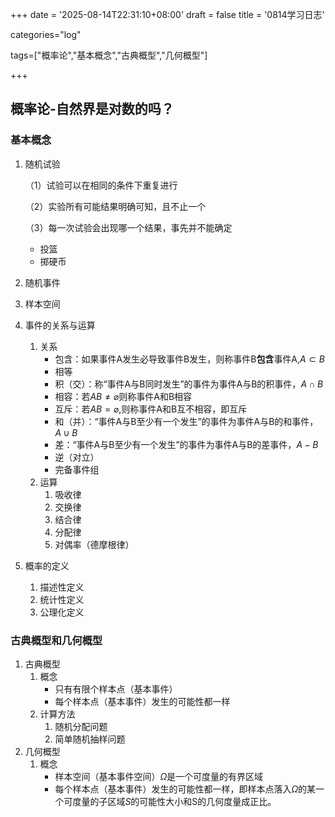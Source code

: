 +++
date = '2025-08-14T22:31:10+08:00'
draft = false
title = '0814学习日志'

categories="log"

tags=["概率论","基本概念","古典概型","几何概型"]

+++

## 概率论-自然界是对数的吗？

### 基本概念

1. 随机试验

   （1）试验可以在相同的条件下重复进行

   （2）实验所有可能结果明确可知，且不止一个

   （3）每一次试验会出现哪一个结果，事先并不能确定

   * 投篮
   * 掷硬币

2. 随机事件

3. 样本空间

4. 事件的关系与运算

   1. 关系
      * 包含：如果事件A发生必导致事件B发生，则称事件B**包含**事件A,$A\subset B$
      * 相等
      * 积（交）：称“事件A与B同时发生”的事件为事件A与B的积事件，$A\cap B$
      * 相容：若$AB\neq \varnothing$则称事件A和B相容
      * 互斥：若$AB=\varnothing$,则称事件A和B互不相容，即互斥
      * 和（并）：“事件A与B至少有一个发生”的事件为事件A与B的和事件，$A\cup B$
      * 差：“事件A与B至少有一个发生”的事件为事件A与B的差事件，$A-B$
      * 逆（对立）
      * 完备事件组
   2. 运算
      1. 吸收律
      2. 交换律
      3. 结合律
      4. 分配律
      5. 对偶率（德摩根律）

5. 概率的定义

   1. 描述性定义
   2. 统计性定义
   3. 公理化定义

### 古典概型和几何概型

1. 古典概型
   1. 概念
      * 只有有限个样本点（基本事件）
      * 每个样本点（基本事件）发生的可能性都一样
   2. 计算方法
      1. 随机分配问题
      2. 简单随机抽样问题
2. 几何概型
   1. 概念
      * 样本空间（基本事件空间）$\Omega$是一个可度量的有界区域
      * 每个样本点（基本事件）发生的可能性都一样，即样本点落入$\Omega$的某一个可度量的子区域$S$的可能性大小和S的几何度量成正比。

